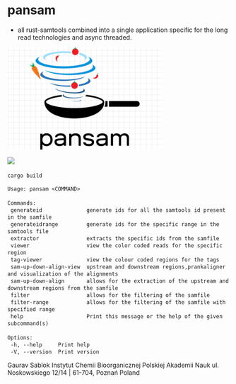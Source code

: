 # pansam

 - all rust-samtools combined into a single application specific for the long read technologies and async threaded.

 <img src="https://github.com/IBCHgenomic/pansam/blob/main/pansam.png" width="350" />

 ![](https://github.com/IBCHgenomic/eVaiutilities/blob/main/logo.png)

 ```
 cargo build
 ```
 
 ```
 Usage: pansam <COMMAND>

 Commands:
  generateid              generate ids for all the samtools id present in the samfile
  generateidrange         generate ids for the specific range in the samtools file
  extractor               extracts the specific ids from the samfile
  viewer                  view the color coded reads for the specific region
  tag-viewer              view the colour coded regions for the tags
  sam-up-down-align-view  upstream and downstream regions,prankaligner and visualization of the alignments
  sam-up-down-align       allows for the extraction of the upstream and downstream regions from the samfile
  filter                  allows for the filtering of the samfile
  filter-range            allows for the filtering of the samfile with specified range
  help                    Print this message or the help of the given subcommand(s)

 Options:
  -h, --help     Print help
  -V, --version  Print version
 ``` 

Gaurav Sablok Instytut Chemii Bioorganicznej Polskiej Akademii Nauk ul. Noskowskiego 12/14 | 61-704, Poznań Poland
